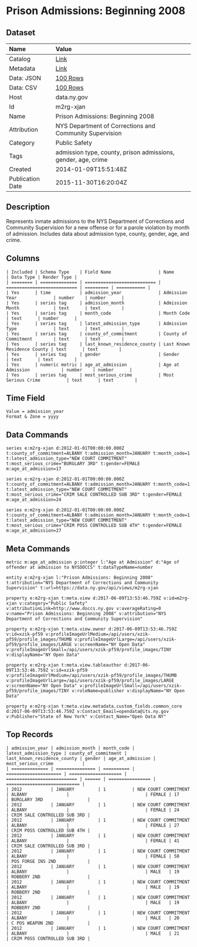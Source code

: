 # Prison Admissions: Beginning 2008

## Dataset

| Name | Value |
| :--- | :---- |
| Catalog | [Link](https://catalog.data.gov/dataset/prison-admissions-beginning-2008) |
| Metadata | [Link](https://data.ny.gov/api/views/m2rg-xjan) |
| Data: JSON | [100 Rows](https://data.ny.gov/api/views/m2rg-xjan/rows.json?max_rows=100) |
| Data: CSV | [100 Rows](https://data.ny.gov/api/views/m2rg-xjan/rows.csv?max_rows=100) |
| Host | data.ny.gov |
| Id | m2rg-xjan |
| Name | Prison Admissions: Beginning 2008 |
| Attribution | NYS Department of Corrections and Community Supervision |
| Category | Public Safety |
| Tags | admission type, county, prison admissions, gender, age, crime |
| Created | 2014-01-09T15:51:48Z |
| Publication Date | 2015-11-30T16:20:04Z |

## Description

Represents inmate admissions to the NYS Department of Corrections and Community Supervision for a new offense or for a parole violation by month of admission.  Includes data about admission type, county, gender, age, and crime.

## Columns

```ls
| Included | Schema Type    | Field Name                  | Name                        | Data Type | Render Type |
| ======== | ============== | =========================== | =========================== | ========= | =========== |
| Yes      | time           | admission_year              | Admission Year              | number    | number      |
| Yes      | series tag     | admission_month             | Admission Month             | text      | text        |
| Yes      | series tag     | month_code                  | Month Code                  | text      | number      |
| Yes      | series tag     | latest_admission_type       | Admission Type              | text      | text        |
| Yes      | series tag     | county_of_commitment        | County of Commitment        | text      | text        |
| Yes      | series tag     | last_known_residence_county | Last Known Residence County | text      | text        |
| Yes      | series tag     | gender                      | Gender                      | text      | text        |
| Yes      | numeric metric | age_at_admission            | Age at Admission            | number    | number      |
| Yes      | series tag     | most_serious_crime          | Most Serious Crime          | text      | text        |
```

## Time Field

```ls
Value = admission_year
Format & Zone = yyyy
```

## Data Commands

```ls
series e:m2rg-xjan d:2012-01-01T00:00:00.000Z t:county_of_commitment=ALBANY t:admission_month=JANUARY t:month_code=1 t:latest_admission_type="NEW COURT COMMITMENT" t:most_serious_crime="BURGLARY 3RD" t:gender=FEMALE m:age_at_admission=17

series e:m2rg-xjan d:2012-01-01T00:00:00.000Z t:county_of_commitment=ALBANY t:admission_month=JANUARY t:month_code=1 t:latest_admission_type="NEW COURT COMMITMENT" t:most_serious_crime="CRIM SALE CONTROLLED SUB 3RD" t:gender=FEMALE m:age_at_admission=24

series e:m2rg-xjan d:2012-01-01T00:00:00.000Z t:county_of_commitment=ALBANY t:admission_month=JANUARY t:month_code=1 t:latest_admission_type="NEW COURT COMMITMENT" t:most_serious_crime="CRIM POSS CONTROLLED SUB 4TH" t:gender=FEMALE m:age_at_admission=27
```

## Meta Commands

```ls
metric m:age_at_admission p:integer l:"Age at Admission" d:"Age of offender at admission to NYSDOCCS" t:dataTypeName=number

entity e:m2rg-xjan l:"Prison Admissions: Beginning 2008" t:attribution="NYS Department of Corrections and Community Supervision" t:url=https://data.ny.gov/api/views/m2rg-xjan

property e:m2rg-xjan t:meta.view d:2017-06-09T13:53:46.759Z v:id=m2rg-xjan v:category="Public Safety" v:attributionLink=http://www.doccs.ny.gov v:averageRating=0 v:name="Prison Admissions: Beginning 2008" v:attribution="NYS Department of Corrections and Community Supervision"

property e:m2rg-xjan t:meta.view.owner d:2017-06-09T13:53:46.759Z v:id=xzik-pf59 v:profileImageUrlMedium=/api/users/xzik-pf59/profile_images/THUMB v:profileImageUrlLarge=/api/users/xzik-pf59/profile_images/LARGE v:screenName="NY Open Data" v:profileImageUrlSmall=/api/users/xzik-pf59/profile_images/TINY v:displayName="NY Open Data"

property e:m2rg-xjan t:meta.view.tableauthor d:2017-06-09T13:53:46.759Z v:id=xzik-pf59 v:profileImageUrlMedium=/api/users/xzik-pf59/profile_images/THUMB v:profileImageUrlLarge=/api/users/xzik-pf59/profile_images/LARGE v:screenName="NY Open Data" v:profileImageUrlSmall=/api/users/xzik-pf59/profile_images/TINY v:roleName=publisher v:displayName="NY Open Data"

property e:m2rg-xjan t:meta.view.metadata.custom_fields.common_core d:2017-06-09T13:53:46.759Z v:Contact_Email=opendata@its.ny.gov v:Publisher="State of New York" v:Contact_Name="Open Data NY"
```

## Top Records

```ls
| admission_year | admission_month | month_code | latest_admission_type | county_of_commitment | last_known_residence_county | gender | age_at_admission | most_serious_crime           | 
| ============== | =============== | ========== | ===================== | ==================== | =========================== | ====== | ================ | ============================ | 
| 2012           | JANUARY         | 1          | NEW COURT COMMITMENT  | ALBANY               |                             | FEMALE | 17               | BURGLARY 3RD                 | 
| 2012           | JANUARY         | 1          | NEW COURT COMMITMENT  | ALBANY               |                             | FEMALE | 24               | CRIM SALE CONTROLLED SUB 3RD | 
| 2012           | JANUARY         | 1          | NEW COURT COMMITMENT  | ALBANY               |                             | FEMALE | 27               | CRIM POSS CONTROLLED SUB 4TH | 
| 2012           | JANUARY         | 1          | NEW COURT COMMITMENT  | ALBANY               |                             | FEMALE | 41               | CRIM SALE CONTROLLED SUB 3RD | 
| 2012           | JANUARY         | 1          | NEW COURT COMMITMENT  | ALBANY               |                             | FEMALE | 50               | POS FORGE INS 2ND            | 
| 2012           | JANUARY         | 1          | NEW COURT COMMITMENT  | ALBANY               |                             | MALE   | 19               | ROBBERY 2ND                  | 
| 2012           | JANUARY         | 1          | NEW COURT COMMITMENT  | ALBANY               |                             | MALE   | 19               | ROBBERY 2ND                  | 
| 2012           | JANUARY         | 1          | NEW COURT COMMITMENT  | ALBANY               |                             | MALE   | 19               | ROBBERY 2ND                  | 
| 2012           | JANUARY         | 1          | NEW COURT COMMITMENT  | ALBANY               |                             | MALE   | 20               | C POS WEAPON 2ND             | 
| 2012           | JANUARY         | 1          | NEW COURT COMMITMENT  | ALBANY               |                             | MALE   | 21               | CRIM POSS CONTROLLED SUB 3RD | 
```